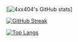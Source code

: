 [![4xx404's GitHub stats](https://github-readme-stats.vercel.app/api?username=4xx404)]

[![GitHub Streak](http://github-readme-streak-stats.herokuapp.com?user=4xx404&theme=dark&background=000000)](https://git.io/streak-stats)

[![Top Langs](https://github-readme-stats.vercel.app/api/top-langs/?username=4xx404&layout=compact&theme=vision-friendly-dark)](https://github.com/anuraghazra/github-readme-stats)
